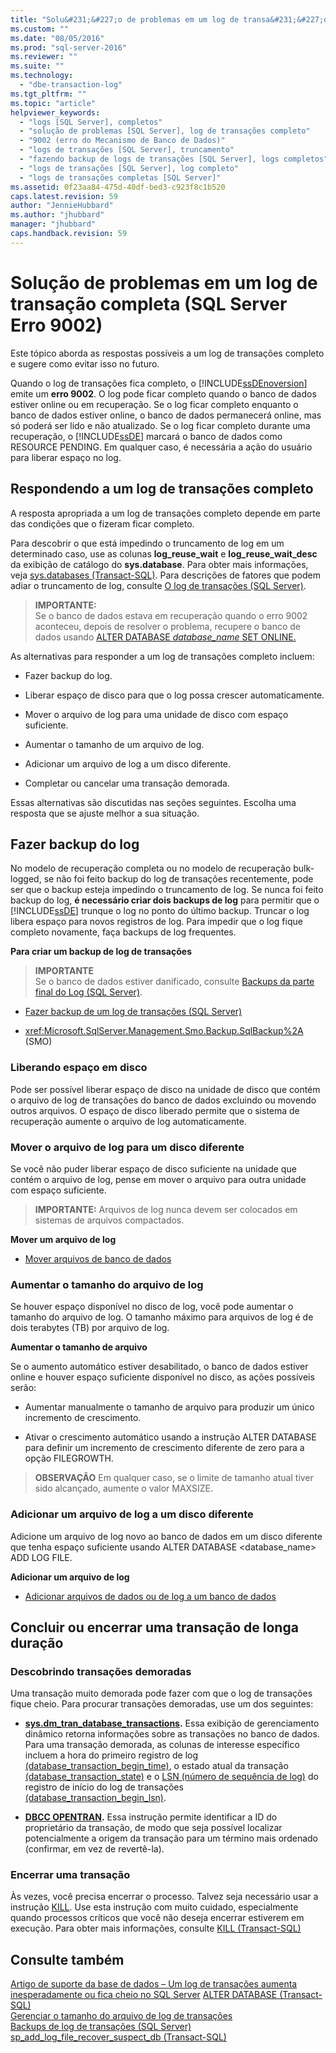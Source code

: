 ```yaml
---
title: "Solu&#231;&#227;o de problemas em um log de transa&#231;&#227;o completa (SQL Server Erro 9002) | Microsoft Docs"
ms.custom: ""
ms.date: "08/05/2016"
ms.prod: "sql-server-2016"
ms.reviewer: ""
ms.suite: ""
ms.technology: 
  - "dbe-transaction-log"
ms.tgt_pltfrm: ""
ms.topic: "article"
helpviewer_keywords: 
  - "logs [SQL Server], completos"
  - "solução de problemas [SQL Server], log de transações completo"
  - "9002 (erro do Mecanismo de Banco de Dados)"
  - "logs de transações [SQL Server], truncamento"
  - "fazendo backup de logs de transações [SQL Server], logs completos"
  - "logs de transações [SQL Server], log completo"
  - "logs de transações completas [SQL Server]"
ms.assetid: 0f23aa84-475d-40df-bed3-c923f8c1b520
caps.latest.revision: 59
author: "JennieHubbard"
ms.author: "jhubbard"
manager: "jhubbard"
caps.handback.revision: 59
---
```

# Solu&#231;&#227;o de problemas em um log de transa&#231;&#227;o completa (SQL Server Erro 9002)
  Este tópico aborda as respostas possíveis a um log de transações completo e sugere como evitar isso no futuro. 
  
  Quando o log de transações fica completo, o [!INCLUDE[ssDEnoversion](../../includes/ssdenoversion-md.md)] emite um **erro 9002**. O log pode ficar completo quando o banco de dados estiver online ou em recuperação. Se o log ficar completo enquanto o banco de dados estiver online, o banco de dados permanecerá online, mas só poderá ser lido e não atualizado. Se o log ficar completo durante uma recuperação, o [!INCLUDE[ssDE](../../includes/ssde-md.md)] marcará o banco de dados como RESOURCE PENDING. Em qualquer caso, é necessária a ação do usuário para liberar espaço no log.  
  
## Respondendo a um log de transações completo  
 A resposta apropriada a um log de transações completo depende em parte das condições que o fizeram ficar completo. 
 
 Para descobrir o que está impedindo o truncamento de log em um determinado caso, use as colunas **log_reuse_wait** e **log_reuse_wait_desc** da exibição de catálogo do **sys.database**. Para obter mais informações, veja [sys.databases &#40;Transact-SQL&#41;](../../relational-databases/system-catalog-views/sys-databases-transact-sql.md). Para descrições de fatores que podem adiar o truncamento de log, consulte [O log de transações &#40;SQL Server&#41;](../../relational-databases/logs/the-transaction-log-sql-server.md).  
  
> **IMPORTANTE:**  
>  Se o banco de dados estava em recuperação quando o erro 9002 aconteceu, depois de resolver o problema, recupere o banco de dados usando [ALTER DATABASE *database_name* SET ONLINE.](https://msdn.microsoft.com/library/bb522682.aspx)  
  
 As alternativas para responder a um log de transações completo incluem:  
  
-   Fazer backup do log.  
  
-   Liberar espaço de disco para que o log possa crescer automaticamente.  
  
-   Mover o arquivo de log para uma unidade de disco com espaço suficiente.  
  
-   Aumentar o tamanho de um arquivo de log.  
  
-   Adicionar um arquivo de log a um disco diferente.  
  
-   Completar ou cancelar uma transação demorada.  
  
 Essas alternativas são discutidas nas seções seguintes. Escolha uma resposta que se ajuste melhor a sua situação.  
  
## Fazer backup do log  
 No modelo de recuperação completa ou no modelo de recuperação bulk-logged, se não foi feito backup do log de transações recentemente, pode ser que o backup esteja impedindo o truncamento de log. Se nunca foi feito backup do log, **é necessário criar dois backups de log** para permitir que o [!INCLUDE[ssDE](../../includes/ssde-md.md)] trunque o log no ponto do último backup. Truncar o log libera espaço para novos registros de log. Para impedir que o log fique completo novamente, faça backups de log frequentes.  
  
 **Para criar um backup de log de transações**  
  
> **IMPORTANTE**  
>  Se o banco de dados estiver danificado, consulte [Backups da parte final do Log &#40;SQL Server&#41;](../../relational-databases/backup-restore/tail-log-backups-sql-server.md).  
  
-   [Fazer backup de um log de transações &#40;SQL Server&#41;](../../relational-databases/backup-restore/back-up-a-transaction-log-sql-server.md)  
  
-   <xref:Microsoft.SqlServer.Management.Smo.Backup.SqlBackup%2A> (SMO)  
  
### Liberando espaço em disco  
 Pode ser possível liberar espaço de disco na unidade de disco que contém o arquivo de log de transações do banco de dados excluindo ou movendo outros arquivos. O espaço de disco liberado permite que o sistema de recuperação aumente o arquivo de log automaticamente.  
  
### Mover o arquivo de log para um disco diferente  
 Se você não puder liberar espaço de disco suficiente na unidade que contém o arquivo de log, pense em mover o arquivo para outra unidade com espaço suficiente.  
  
> **IMPORTANTE:** Arquivos de log nunca devem ser colocados em sistemas de arquivos compactados.  
  
 **Mover um arquivo de log**  
  
-   [Mover arquivos de banco de dados](../../relational-databases/databases/move-database-files.md)  
  
### Aumentar o tamanho do arquivo de log  
 Se houver espaço disponível no disco de log, você pode aumentar o tamanho do arquivo de log. O tamanho máximo para arquivos de log é de dois terabytes (TB) por arquivo de log.  
  
 **Aumentar o tamanho de arquivo**  
  
 Se o aumento automático estiver desabilitado, o banco de dados estiver online e houver espaço suficiente disponível no disco, as ações possíveis serão:  
  
-   Aumentar manualmente o tamanho de arquivo para produzir um único incremento de crescimento.  
  
-   Ativar o crescimento automático usando a instrução ALTER DATABASE para definir um incremento de crescimento diferente de zero para a opção FILEGROWTH.  
  
> **OBSERVAÇÃO** Em qualquer caso, se o limite de tamanho atual tiver sido alcançado, aumente o valor MAXSIZE.  
  
### Adicionar um arquivo de log a um disco diferente  
 Adicione um arquivo de log novo ao banco de dados em um disco diferente que tenha espaço suficiente usando ALTER DATABASE <database_name> ADD LOG FILE.  
  
 **Adicionar um arquivo de log**  
  
-   [Adicionar arquivos de dados ou de log a um banco de dados](../../relational-databases/databases/add-data-or-log-files-to-a-database.md)  
## Concluir ou encerrar uma transação de longa duração
### Descobrindo transações demoradas
Uma transação muito demorada pode fazer com que o log de transações fique cheio. Para procurar transações demoradas, use um dos seguintes:
 - **[sys.dm_tran_database_transactions](https://msdn.microsoft.com/library/ms186957.aspx).**
Essa exibição de gerenciamento dinâmico retorna informações sobre as transações no banco de dados. Para uma transação demorada, as colunas de interesse específico incluem a hora do primeiro registro de log [(database_transaction_begin_time)](https://msdn.microsoft.com/library/ms186957.aspx), o estado atual da transação [(database_transaction_state)](https://msdn.microsoft.com/library/ms186957.aspx) e o [LSN (número de sequência de log)](https://msdn.microsoft.com/library/ms191459.aspx) do registro de início do log de transações [(database_transaction_begin_lsn)](https://msdn.microsoft.com/library/ms186957.aspx).

 - **[DBCC OPENTRAN](https://msdn.microsoft.com/library/ms182792.aspx).**
Essa instrução permite identificar a ID do proprietário da transação, de modo que seja possível localizar potencialmente a origem da transação para um término mais ordenado (confirmar, em vez de revertê-la).

### Encerrar uma transação
Às vezes, você precisa encerrar o processo. Talvez seja necessário usar a instrução [KILL](https://msdn.microsoft.com/library/ms173730.aspx). Use esta instrução com muito cuidado, especialmente quando processos críticos que você não deseja encerrar estiverem em execução. Para obter mais informações, consulte [KILL (Transact-SQL)](https://msdn.microsoft.com/library/ms173730.aspx)

## Consulte também  
[Artigo de suporte da base de dados – Um log de transações aumenta inesperadamente ou fica cheio no SQL Server](https://support.microsoft.com/en-us/kb/317375)
 [ALTER DATABASE &#40;Transact-SQL&#41;](../../t-sql/statements/alter-database-transact-sql.md)   
 [Gerenciar o tamanho do arquivo de log de transações](../../relational-databases/logs/manage-the-size-of-the-transaction-log-file.md)   
 [Backups de log de transações &#40;SQL Server&#41;](../../relational-databases/backup-restore/transaction-log-backups-sql-server.md)   
 [sp_add_log_file_recover_suspect_db &#40;Transact-SQL&#41;](../../relational-databases/system-stored-procedures/sp-add-log-file-recover-suspect-db-transact-sql.md)  
  
  